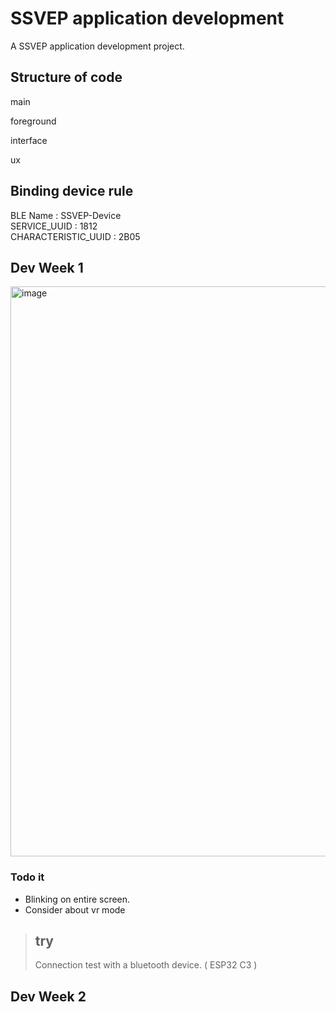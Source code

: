 # SSVEP application development

A SSVEP application development project.

## Structure of code

main

foreground

interface

ux

## Binding device rule

BLE Name : SSVEP-Device  
SERVICE_UUID : 1812  
CHARACTERISTIC_UUID : 2B05  

## Dev Week 1
<img width="912" alt="image" src="https://github.com/user-attachments/assets/009af376-535d-496d-b6b1-b108245b2b97" />

### Todo it
+ Blinking on entire screen.
+ Consider about vr mode

> ## try
> Connection test with  a bluetooth device. ( ESP32 C3 )

<!-- 깃헙에서 업로드 하기 -->
## Dev Week 2